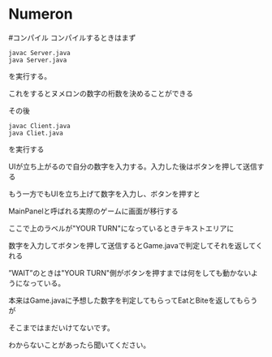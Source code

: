 # Numeron

#コンパイル
コンパイルするときはまず
```
javac Server.java
java Server.java
```
を実行する。

これをするとヌメロンの数字の桁数を決めることができる

その後
```
javac Client.java
java Cliet.java
```
を実行する

UIが立ち上がるので自分の数字を入力する。入力した後はボタンを押して送信する

もう一方でもUIを立ち上げて数字を入力し、ボタンを押すと

MainPanelと呼ばれる実際のゲームに画面が移行する

ここで上のラベルが"YOUR TURN"になっているときテキストエリアに

数字を入力してボタンを押して送信するとGame.javaで判定してそれを返してくれる

”WAIT”のときは"YOUR TURN"側がボタンを押すまでは何をしても動かないようになっている。

本来はGame.javaに予想した数字を判定してもらってEatとBiteを返してもらうが

そこまではまだいけてないです。

わからないことがあったら聞いてください。
